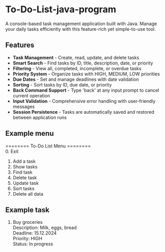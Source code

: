 # To-Do-List-java-program

A console-based task management application built with Java. Manage your daily tasks efficiently with this feature-rich yet simple-to-use tool.

## Features

- **Task Management** - Create, read, update, and delete tasks
- **Smart Search** - Find tasks by ID, title, description, date, or priority
- **Filtering** - View all, completed, incomplete, or overdue tasks
- **Priority System** - Organize tasks with HIGH, MEDIUM, LOW priorities
- **Due Dates** - Set and manage deadlines with date validation
- **Sorting** - Sort tasks by ID, due date, or priority
- **Back Command Support** - Type 'back' at any input prompt to cancel current operation
- **Input Validation** - Comprehensive error handling with user-friendly messages
- **Session Persistence** - Tasks are automatically saved and restored between application runs

## Example menu

======== To-Do List Menu ========  
0. Exit
1. Add a task
2. Show tasks
3. Find task
4. Delete task
5. Update task
6. Sort tasks
7. Delete all data

## Example task

1. Buy groceries  
Description: Milk, eggs, bread  
Deadline: 15.12.2024  
Priority: HIGH  
Status: In progress  
